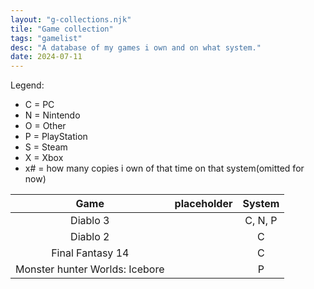 ```yaml
---
layout: "g-collections.njk"
tile: "Game collection"
tags: "gamelist"
desc: "A database of my games i own and on what system."
date: 2024-07-11
---
```


Legend:
  - C = PC
  - N = Nintendo
  - O = Other
  - P = PlayStation
  - S = Steam
  - X = Xbox
  - x# = how many copies i own of that time on that system(omitted for now)


  
|   Game                         | placeholder |   System  |
|:--------:                      |:-----------:|:---------:|
| Diablo 3                       |             | C, N, P   |
| Diablo 2                       |             |     C     |
| Final Fantasy 14               |             |     C     | 
| Monster hunter Worlds: Icebore |             |     P     |

